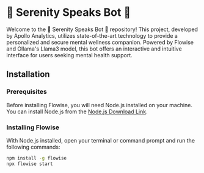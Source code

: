 # 🌸 Serenity Speaks Bot 🌸

Welcome to the 🌸 Serenity Speaks Bot 🌸 repository! This project, developed by Apollo Analytics, utilizes state-of-the-art technology to provide a personalized and secure mental wellness companion. Powered by Flowise and Ollama's Llama3 model, this bot offers an interactive and intuitive interface for users seeking mental health support.

## Installation

### Prerequisites
Before installing Flowise, you will need Node.js installed on your machine. You can install Node.js from the [Node.js Download Link](https://nodejs.org/en/download/package-manager).

### Installing Flowise
With Node.js installed, open your terminal or command prompt and run the following commands:

```bash
npm install -g flowise
npx flowise start
